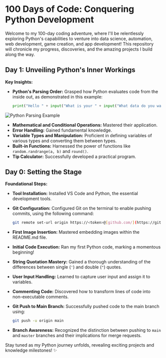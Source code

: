 # 100 Days of Code: Conquering Python Development 

Welcome to my 100-day coding adventure, where I'll be relentlessly exploring Python's capabilities to venture into data science, automation, web development, game creation, and app development! This repository will chronicle my progress, discoveries, and the amazing projects I build along the way. 

## Day 1: Unveiling Python's Inner Workings 

**Key Insights:**

- **Python's Parsing Order:** Grasped how Python evaluates code from the inside out, as demonstrated in this example:

  ```python
  print("Hello " + input("What is your " + input("What data do you want to share with me? Name or NickName?\n") + "? \n") + "!")
  ```

![Python Parsing Example](<draft_resources/Screenshot 2024-01-09 at 12.52.36 PM.png>)

- **Mathematical and Conditional Operations:** Mastered their application.
- **Error Handling:** Gained fundamental knowledge.
- **Variable Types and Manipulation:** Proficient in defining variables of various types and converting them between types.
- **Built-in Functions:** Harnessed the power of functions like `random.randrange(a, b)` and `round()`.
- **Tip Calculator:** Successfully developed a practical program.

## Day 0: Setting the Stage 

**Foundational Steps:**

- **Tool Installation:** Installed VS Code and Python, the essential development tools.
- **Git Configuration:** Configured Git on the terminal to enable pushing commits, using the following command:

  ```bash
  git remote set-url origin https://<token>@[github.com/](https://github.com/)<username>/<repo>
  ```
  

- **First Image Insertion:** Mastered embedding images within the README.md file.
- **Initial Code Execution:** Ran my first Python code, marking a momentous beginning!

- **String Quotation Mastery:** Gained a thorough understanding of the differences between single (`'`) and double (`"`) quotes.
- **User Input Handling:** Learned to capture user input and assign it to variables.
- **Commenting Code:** Discovered how to transform lines of code into non-executable comments.
- **Git Push to Main Branch:** Successfully pushed code to the main branch using:

  ```bash
  git push -u origin main
  ```

- **Branch Awareness:** Recognized the distinction between pushing to `main` and `master` branches and their implications for merge requests.

Stay tuned as my Python journey unfolds, revealing exciting projects and knowledge milestones! ✨